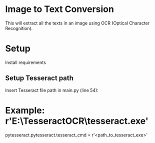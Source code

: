 # Image to Text Conversion
This will extract all the texts in an image using OCR (Optical Character Recognition).

# Setup
Install requirements

## Setup Tesseract path
Insert Tesseract file path in main.py (line 54):

# Example: r'E:\TesseractOCR\tesseract.exe'
pytesseract.pytesseract.tesseract_cmd = r'<path_to_tesseract_exe>'
